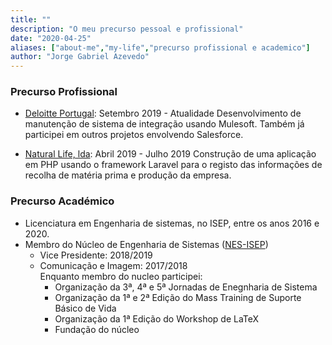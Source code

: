 ```yaml
---
title: ""
description: "O meu precurso pessoal e profissional"
date: "2020-04-25"
aliases: ["about-me","my-life","precurso profissional e academico"]
author: "Jorge Gabriel Azevedo"
---
```


### Precurso Profissional
* [Deloitte Portugal](http://deloitte.pt): Setembro 2019 - Atualidade
Desenvolvimento de manutenção de sistema de integração usando Mulesoft.
Também já participei em outros projetos envolvendo Salesforce.

* [Natural Life, lda](http://naturallife.pt): Abril 2019 - Julho 2019
Construção de uma aplicação em PHP usando o framework Laravel para o registo das informações de recolha de matéria prima e produção da empresa.

### Precurso Académico
* Licenciatura em Engenharia de sistemas, no ISEP, entre os anos 2016 e 2020.
* Membro do Núcleo de Engenharia de Sistemas ([NES-ISEP](http://nes-isep.pt))
    * Vice Presidente: 2018/2019
    * Comunicação e Imagem: 2017/2018  
    Enquanto membro do nucleo participei:
        * Organização da 3ª, 4ª e 5ª Jornadas de Enegnharia de Sistema
        * Organização da 1ª e 2ª Edição do Mass Training de Suporte Básico de Vida
        * Organização da 1ª Edição do Workshop de LaTeX
        * Fundação do núcleo